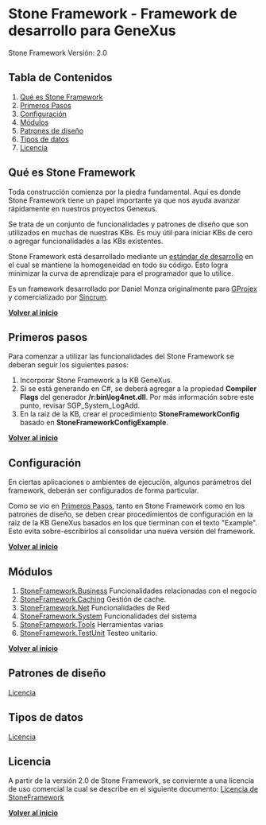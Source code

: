 # Stone Framework - Framework de desarrollo para GeneXus

Stone Framework Versión: 2.0

## Tabla de Contenidos

  1. [Qué es Stone Framework](#Qué-es-Stone-Framework)
  1. [Primeros Pasos](#primeros-pasos)
  1. [Configuración](#configuración)
  1. [Módulos](#módulos)
  1. [Patrones de diseño](#patrones-de-diseño)
  1. [Tipos de datos](#tipos-de-datos)
  1. [Licencia](#licencia)

## Qué es Stone Framework
Toda construcción comienza por la piedra fundamental. Aquí es donde Stone Framework tiene un papel importante ya que nos ayuda avanzar rápidamente en nuestros proyectos Genexus.

Se trata de un conjunto de funcionalidades y patrones de diseño que son utilizados en muchas de nuestras KBs. Es muy útil para iniciar KBs de cero o agregar funcionalidades a las KBs existentes.

Stone Framework está desarrollado mediante un [estándar de desarrollo](https://github.com/sincrum/genexus) en el cual se mantiene la homogeneidad en todo su código. Ésto logra minimizar la curva de aprendizaje para el programador que lo utilice.

Es un framework desarrollado por Daniel Monza originalmente para [GProjex](http://www.gprojex.com/) y comercializado por [Sincrum](http://www.sincrum.com/).

**[Volver al inicio](#tabla-de-contenidos)**

## Primeros pasos

Para comenzar a utilizar las funcionalidades del Stone Framework se deberan seguir los siguientes pasos:

1. Incorporar Stone Framework a la KB GeneXus.
1. Si se está generando en C#, se deberá agregar a la propiedad **Compiler Flags** del generador **/r:bin\log4net.dll**. Por más información sobre este punto, revisar SGP_System_LogAdd.
1. En la raiz de la KB, crear el procedimiento **StoneFrameworkConfig** basado en **StoneFrameworkConfigExample**.

**[Volver al inicio](#tabla-de-contenidos)**

## Configuración

En ciertas aplicaciones o ambientes de ejecución, algunos parámetros del framework, deberán ser configurados de forma particular.

Como se vio en [Primeros Pasos](#primeros-pasos), tanto en Stone Framework como en los patrones de diseño, se deben crear procedimientos de configuración en la raiz de la KB GeneXus basados en los que tierminan con el texto "Example". Esto evita sobre-escribirlos al consolidar una nueva versión del framework.

**[Volver al inicio](#tabla-de-contenidos)**

## Módulos

1. [StoneFramework.Business](StoneFramework.Business.md)
Funcionalidades relacionadas con el negocio
1. [StoneFramework.Caching](StoneFramework.Caching.md)
Gestión de cache.
1. [StoneFramework.Net](StoneFramework.Net.md)
Funcionalidades de Red
1. [StoneFramework.System](StoneFramework.System.md)
Funcionalidades del sistema
1. [StoneFramework.Tools](StoneFramework.Tools.md)
Herramientas varias
1. [StoneFramework.TestUnit](StoneFramework.TestUnit.md)
Testeo unitario.

**[Volver al inicio](#tabla-de-contenidos)**

## Patrones de diseño

[Licencia](LICENCIA.md)

## Tipos de datos

[Licencia](LICENCIA.md)

## Licencia

A partir de la versión 2.0 de Stone Framework, se conviernte a una licencia de uso comercial la cual se describe en el siguiente documento: [Licencia de StoneFramework](LICENCIA.md)

**[Volver al inicio](#tabla-de-contenidos)**